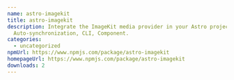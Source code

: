 ```yaml
---
name: astro-imagekit
title: astro-imagekit
description: Integrate the ImageKit media provider in your Astro projects.
  Auto-synchronization, CLI, Component.
categories:
  - uncategorized
npmUrl: https://www.npmjs.com/package/astro-imagekit
homepageUrl: https://www.npmjs.com/package/astro-imagekit
downloads: 2
---
```

